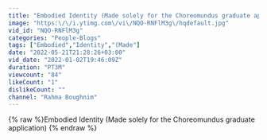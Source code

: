 ```yaml
---
title: "Embodied Identity (Made solely for the Choreomundus graduate application)"
image: "https:\/\/i.ytimg.com\/vi\/NQO-RNFlM3g\/hqdefault.jpg"
vid_id: "NQO-RNFlM3g"
categories: "People-Blogs"
tags: ["Embodied","Identity","(Made"]
date: "2022-05-21T21:28:26+03:00"
vid_date: "2022-01-02T19:46:09Z"
duration: "PT3M"
viewcount: "84"
likeCount: "1"
dislikeCount: ""
channel: "Rahma Boughnim"
---
```

{% raw %}Embodied Identity (Made solely for the Choreomundus graduate application) {% endraw %}
